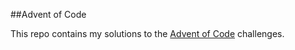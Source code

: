 ##Advent of Code

This repo contains my solutions to the [Advent of Code](https://adventofcode.com/) challenges.

